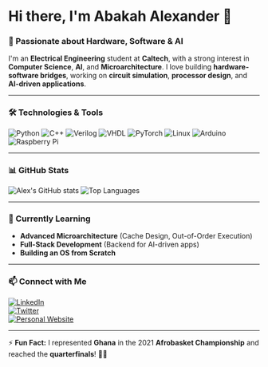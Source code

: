# Hi there, I'm Abakah Alexander 👋  

### 🚀 Passionate about Hardware, Software & AI  

I'm an **Electrical Engineering** student at **Caltech**, with a strong interest in **Computer Science**, **AI**, and **Microarchitecture**. I love building **hardware-software bridges**, working on **circuit simulation**, **processor design**, and **AI-driven applications**.

---

### 🛠️ Technologies & Tools  
![Python](https://img.shields.io/badge/Python-3776AB?style=for-the-badge&logo=python&logoColor=white)
![C++](https://img.shields.io/badge/C++-00599C?style=for-the-badge&logo=c%2B%2B&logoColor=white)
![Verilog](https://img.shields.io/badge/Verilog-8C1515?style=for-the-badge&logoColor=white)
![VHDL](https://img.shields.io/badge/VHDL-008B8B?style=for-the-badge&logoColor=white)
![PyTorch](https://img.shields.io/badge/PyTorch-EE4C2C?style=for-the-badge&logo=pytorch&logoColor=white)
![Linux](https://img.shields.io/badge/Linux-FCC624?style=for-the-badge&logo=linux&logoColor=black)
![Arduino](https://img.shields.io/badge/Arduino-00979D?style=for-the-badge&logo=arduino&logoColor=white)
![Raspberry Pi](https://img.shields.io/badge/Raspberry%20Pi-C51A4A?style=for-the-badge&logo=raspberry-pi&logoColor=white)

---

### 📊 GitHub Stats  
![Alex's GitHub stats](https://github-readme-stats.vercel.app/api?username=AbakahAlexander&show_icons=true&theme=radical&count_private=true&hide=prs&include_all_commits=true&hide_title=true&card_width=400&hide_rank=true&show_icons=true&custom_title=GitHub%20Stats&hide_border=true&show_owner=true&disable_animations=true&layout=compact&langs_count=5&hide_commits=true&hide_social_icons=true)
![Top Languages](https://github-readme-stats.vercel.app/api/top-langs/?username=AbakahAlexander&layout=compact&theme=radical)  

---

### 🌱 Currently Learning  
- **Advanced Microarchitecture** (Cache Design, Out-of-Order Execution)  
- **Full-Stack Development** (Backend for AI-driven apps)  
- **Building an OS from Scratch**  

---

### 📫 Connect with Me  
[![LinkedIn](https://img.shields.io/badge/LinkedIn-0077B5?style=for-the-badge&logo=linkedin&logoColor=white)](https://www.linkedin.com/in/your-profile)  
[![Twitter](https://img.shields.io/badge/Twitter-1DA1F2?style=for-the-badge&logo=twitter&logoColor=white)](https://twitter.com/your-handle)  
[![Personal Website](https://img.shields.io/badge/Portfolio-222222?style=for-the-badge&logo=firefox&logoColor=white)](https://yourwebsite.com)  

---

⚡ **Fun Fact:** I represented **Ghana** in the 2021 **Afrobasket Championship** and reached the **quarterfinals**! 🏀🔥  

